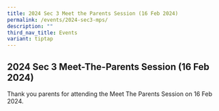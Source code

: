 ```yaml
---
title: 2024 Sec 3 Meet the Parents Session (16 Feb 2024)
permalink: /events/2024-sec3-mps/
description: ""
third_nav_title: Events
variant: tiptap
---
```

<h2>2024 Sec 3 Meet-The-Parents Session (16 Feb 2024)</h2>
<p>Thank you parents for attending the Meet The Parents Session on 16 Feb
2024.</p>
<p></p>